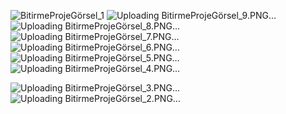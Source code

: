 ![BitirmeProjeGörsel_1](https://github.com/BerkayGunturk/PansiyonOtomasyonu/assets/78702311/ada9ad45-3579-40c0-a4d0-6aaffeb50ef1)
![Uploading BitirmeProjeGörsel_9.PNG…]()
![Uploading BitirmeProjeGörsel_8.PNG…]()
![Uploading BitirmeProjeGörsel_7.PNG…]()
![Uploading BitirmeProjeGörsel_6.PNG…]()
![Uploading BitirmeProjeGörsel_5.PNG…]()
![Uploading BitirmeProjeGörsel_4.PNG…]()

![Uploading BitirmeProjeGörsel_3.PNG…]()
![Uploading BitirmeProjeGörsel_2.PNG…]()
